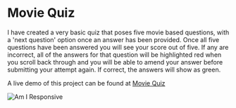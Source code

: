 # Movie Quiz

I have created a very basic quiz that poses five movie based questions, with a 'next question' option once an answer has been provided. Once all five questions have been answered you will see your score out of five. If any are incorrect, all of the answers for that question will be highlighted red when you scroll back through and you will be able to amend your answer before submitting your attempt again. If correct, the answers will show as green.

A live demo of this project can be found at [Movie Quiz](https://8000-alanpaterson82-project2-052j5a4rw6.us2.codeanyapp.com/)

![Am I Responsive](assets/images/Am%20I%20Responsive.jpg)